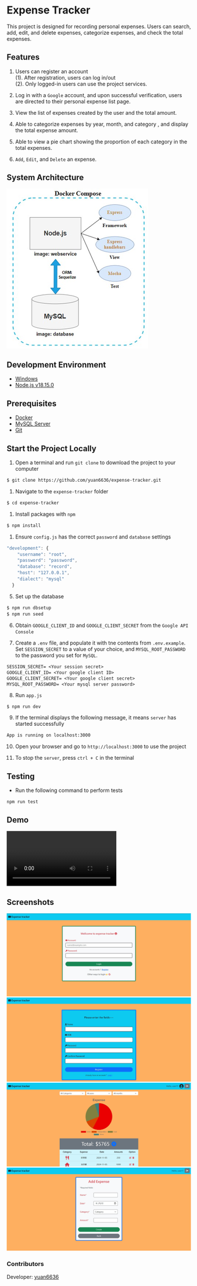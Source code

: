 # Expense Tracker

This project is designed for recording personal expenses. Users can search, add, edit, and delete expenses, categorize expenses, and check the total expenses.

## Features

1. Users can register an account<br>
  (1). After registration, users can log in/out<br>
  (2). Only logged-in users can use the project services.
   
2. Log in with a `Google` account, and upon successful verification, users are directed to their personal expense list page.
   
3. View the list of expenses created by the user and the total amount.
   
4. Able to categorize expenses by year, month, and category
, and display the total expense amount.   

5. Able to view a pie chart showing the proportion of each category in the total expenses.
   
6. `Add`, `Edit`, and `Delete` an expense.

## System Architecture

![System Architecture](./public/img/system-structure.jpg)

## Development Environment

- [Windows](https://www.microsoft.com/zh-tw/windows/windows-11)
- [Node.js v18.15.0](https://nodejs.org/en)

## Prerequisites

* [Docker](https://www.docker.com/)
* [MySQL Server](https://dev.mysql.com/downloads/mysql/)
* [Git](https://git-scm.com/)

## Start the Project Locally

1. Open a terminal and run `git clone` to download the project to your computer

```bash
$ git clone https://github.com/yuan6636/expense-tracker.git
```

1. Navigate to the `expense-tracker` folder

```bash
$ cd expense-tracker
```

1. Install packages with `npm`

```bash
$ npm install
```

1. Ensure `config.js` has the correct `password` and `database` settings

```js
"development": {
    "username": "root",
    "password": "password",
    "database": "record",
    "host": "127.0.0.1",
    "dialect": "mysql"
  }
```

5. Set up the database
   
```bash
$ npm run dbsetup
$ npm run seed
```

6. Obtain `GOOGLE_CLIENT_ID` and `GOOGLE_CLIENT_SECRET` from the `Google API Console`

7.  Create a `.env` file, and populate it with tne contents from `.env.example`. Set `SESSION_SECRET` to a value of your choice, and `MYSQL_ROOT_PASSWORD` to the password you set for `MySQL`.

```
SESSION_SECRET= <Your session secret>
GOOGLE_CLIENT_ID= <Your google client ID> 
GOOGLE_CLIENT_SECRET= <Your google client secret>
MYSQL_ROOT_PASSWORD= <Your mysql server password>
```

8. Run `app.js`

```bash
$ npm run dev
```

9. If the terminal displays the following message, it means `server` has started successfully

```bash
App is running on localhost:3000
```

10. Open your browser and go to `http://localhost:3000` to use the project

11. To stop the `server`, press `ctrl + C` in the terminal

## Testing
- Run the following command to perform tests
```bash
npm run test
```

## Demo
<video src="https://github.com/user-attachments/assets/c1d2b5b4-4454-4e45-bb74-d33e8000a730">
  Your browser doesn't support embedded video.
  ![Click here to watch the video](https://youtu.be/11ndAa2SwNo)
</video>

## Screenshots

![Login](./public/img/login.jpg)
![Register](./public/img/register.jpg)
![Expense List](./public/img/expense-list.jpg)
![Add Expense](./public/img/add-expense.jpg)

### Contributors

Developer: [yuan6636](https://github.com/yuan6636)